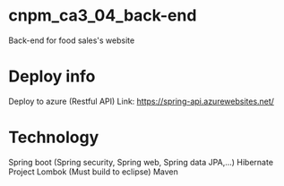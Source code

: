 # cnpm_ca3_04_back-end
Back-end for food sales's website

# Deploy info
Deploy to azure (Restful API)
Link: https://spring-api.azurewebsites.net/

# Technology
Spring boot (Spring security, Spring web, Spring data JPA,...)
Hibernate
Project Lombok (Must build to eclipse)
Maven
